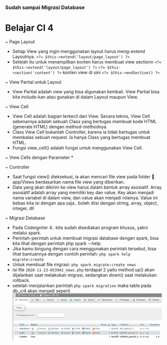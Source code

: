 ### Sudah sampai Migrasi Database

# Belajar CI 4
~ Page Layout
 * Setiap View yang ingin menggunakan layout harus meng-extend Layoutnya.
    `<?= $this->extend('layout/page_layout') ?>`
 * Setelah itu untuk menampilkan konten harus membuat view sectionn 
    `<?= $this->extend('layout/page_layout') ?>`
    `<?= $this->section('content') ?>`
     konten view di sini 
    `<?= $this->endSection() ?>`

~ View Partial untuk Layout
 * View Partial adalah view yang bisa digunakan kembali. View Partial bisa kita include-kan atau gunakan di dalam Layout maupun View.

~ View Cell
 * View Cell adalah bagian terkecil dari View. Secara teknis, View Cell sebenarnya adalah sebuah Class yang bertugas membuat kode HTML (generate HTML) dengan method-methodnya.
 * Class View Cell bukanlah Controller, karena ia tidak bertugas untuk membalas sebuah request. Ia hanya Class yang bertugas membuat HTML.
 * Fungsi view_cell() adalah fungsi untuk menggunakan View Cell.

~ View Cells dengan Parameter
 * 

~ Controller 
 * Saat fungsi view() dieksekusi, ia akan mencari file view pada folder 📁 app/Views berdasarkan nama file view yang diberikan.
 * Data yang akan dikirim ke view harus dalam bentuk array asosiatif. Array asosiatif adalah array yang memiliki key dan value. Key akan menjadi nama variabel di dalam view, dan value akan menjadi nilainya. Value ini bebas kita isi dengan apa saja.. boleh diisi dengan string, array, object, integer, dll
 
~ Migrasi Database 
 * Pada Codeigniter 4.. kita sudah disediakan program khusus, yakni melalui spark.
 * Perintah-perintah untuk membuat migrasi database dengan spark, bisa kita lihat dengan perintah php spark --help.
 * Jika kamu bingung dengan cara menggunakan perintah tersebut, bisa lihat bantuannya dengan contoh perintah: `php spark help migrate:create`
 * Untuk membuat file migrasi: `php spark migrate:create news`
 * isi file `2020-11-23-053942_news.php` terdapat 2 yaitu method up() akan dijalankan saat melakukan migrasi, sedangkan down() saat melakukan rollback. 
 * setelah menjalankan perintah `php spark migration` maka table pada db_ci4 akan menjadi seperti ![phpmyadmin](image.png)
